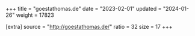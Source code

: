 +++
title = "goestathomas.de"
date = "2023-02-01"
updated = "2024-01-26"
weight = 17823

[extra]
source = "http://goestathomas.de/"
ratio = 32
size = 17
+++
